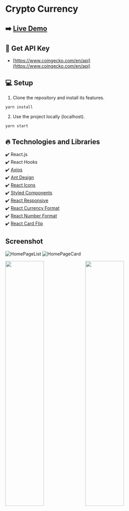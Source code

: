 # Crypto Currency

## ➡️ [Live Demo](https://crypto-currency-nc.netlify.app/)

## :key: Get API Key 

- [https://www.coingecko.com/en/api](https://www.coingecko.com/en/api)

## :computer: Setup

1. Clone the repository and install its features.

```
yarn install
```

2. Use the project locally (localhost).

```
yarn start
```

## :fire: Technologies and Libraries

:heavy_check_mark: React.js <br />
:heavy_check_mark: React Hooks <br />
:heavy_check_mark: [Axios](https://github.com/axios/axios) <br />
:heavy_check_mark: [Ant Design](https://github.com/ant-design/ant-design) <br />
:heavy_check_mark: [React Icons](https://react-icons.github.io/react-icons/) <br />
:heavy_check_mark: [Styled Components](https://styled-components.com) <br />
:heavy_check_mark: [React Responsive](https://github.com/yocontra/react-responsive) <br />
:heavy_check_mark: [React Currency Format](https://github.com/mohitgupta8888/react-currency-format) <br />
:heavy_check_mark: [React Number Format](https://github.com/s-yadav/react-number-format) <br />
:heavy_check_mark: [React Card Flip](https://github.com/AaronCCWong/react-card-flip) <br />


## Screenshot

![HomePageList](https://github.com/NecatiCoskuncopur/crypto-currency/assets/85507269/5f644280-febe-40df-af4c-8cee55c4b48d)
![HomePageCard](https://github.com/NecatiCoskuncopur/crypto-currency/assets/85507269/67af7465-9907-4075-a834-e546761d7bd8)
<p float="left">
  <img class='img' src="https://github.com/NecatiCoskuncopur/crypto-currency/assets/85507269/cd8979a2-1b67-4e0b-b3b5-2e1a603e6d81"  />
  <img class='img' src="https://github.com/NecatiCoskuncopur/crypto-currency/assets/85507269/92f4ffdf-688b-43c1-ae21-cd69ec2013fc"   />
</p>

<style>
  .img {
	width: 49%;
    display: inline-block;
    height: 765px;
  }
</style>




